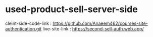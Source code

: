 # used-product-sell-server-side

cleint-side-code-link : https://github.com/Anaeem462/courses-site-authentication.git
live-site-link : https://second-sell-auth.web.app/
